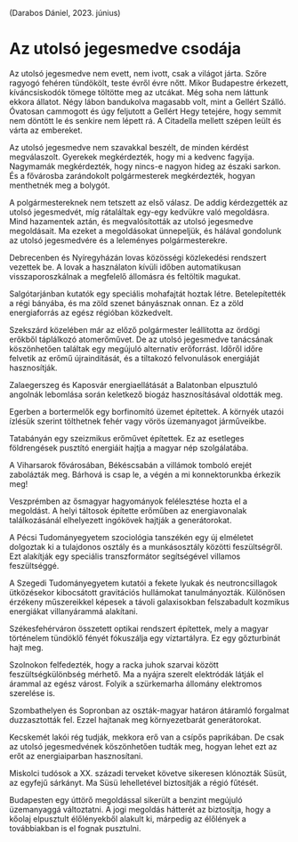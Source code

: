 (Darabos Dániel, 2023. június)

# Az utolsó jegesmedve csodája

Az utolsó jegesmedve nem evett, nem ivott, csak a világot járta. Szőre ragyogó fehéren tündökölt, teste évről évre nőtt.
Mikor Budapestre érkezett, kíváncsiskodók tömege töltötte meg az utcákat. Még soha nem láttunk ekkora állatot. Négy
lábon bandukolva magasabb volt, mint a Gellért Szálló. Óvatosan cammogott és úgy feljutott a Gellért Hegy tetejére, hogy
semmit nem döntött le és senkire nem lépett rá. A Citadella mellett szépen leült és várta az embereket.

Az utolsó jegesmedve nem szavakkal beszélt, de minden kérdést megválaszolt. Gyerekek megkérdezték, hogy mi a kedvenc
fagyija. Nagymamák megkérdezték, hogy nincs-e nagyon hideg az északi sarkon. És a fővárosba zarándokolt polgármesterek
megkérdezték, hogyan menthetnék meg a bolygót.

A polgármestereknek nem tetszett az első válasz. De addig kérdezgették az utolsó jegesmedvét, míg rátaláltak egy-egy
kedvükre való megoldásra. Mind hazamentek aztán, és megvalósították az utolsó jegesmedve megoldásait. Ma ezeket a
megoldásokat ünnepeljük, és hálával gondolunk az utolsó jegesmedvére és a leleményes polgármesterekre.

Debrecenben és Nyíregyházán lovas közösségi közlekedési rendszert vezettek be. A lovak a használaton kívüli időben
automatikusan visszaporoszkálnak a megfelelő állomásra és feltöltik magukat.

Salgótarjánban kutatók egy speciális mohafajtát hoztak létre. Betelepítették a régi bányába, és ma zöld szenet
bányásznak onnan. Ez a zöld energiaforrás az egész régióban közkedvelt.

Szekszárd közelében már az előző polgármester leállította az ördögi erőkből táplálkozó atomerőművet. De az utolsó
jegesmedve tanácsának köszönhetően találtak egy megújuló alternatív erőforrást. Időről időre felvetik az erőmű
újraindítását, és a tiltakozó felvonulások energiáját hasznosítják.

Zalaegerszeg és Kaposvár energiaellátását a Balatonban elpusztuló angolnák lebomlása során keletkező biogáz
hasznosításával oldották meg.

Egerben a bortermelők egy borfinomító üzemet építettek. A környék utazói ízlésük szerint tölthetnek fehér vagy vörös
üzemanyagot járműveikbe.

Tatabányán egy szeizmikus erőművet építettek. Ez az esetleges földrengések pusztító energiáit hajtja a magyar nép
szolgálatába.

A Viharsarok fővárosában, Békéscsabán a villámok tomboló erejét zabolázták meg. Bárhová is csap le, a végén a mi
konnektorunkba érkezik meg!

Veszprémben az ősmagyar hagyományok felélesztése hozta el a megoldást. A helyi táltosok építette erőműben az
energiavonalak találkozásánál elhelyezett ingókövek hajtják a generátorokat.

A Pécsi Tudományegyetem szociológia tanszékén egy új elméletet dolgoztak ki a tulajdonos osztály és a munkásosztály
közötti feszültségről. Ezt alakítják egy speciális transzformátor segítségével villamos feszültséggé.

A Szegedi Tudományegyetem kutatói a fekete lyukak és neutroncsillagok ütközésekor kibocsátott gravitációs hullámokat
tanulmányozták. Különösen érzékeny műszereikkel képesek a távoli galaxisokban felszabadult kozmikus energiákat
villanyárammá alakítani.

Székesfehérváron összetett optikai rendszert építettek, mely a magyar történelem tündöklő fényét fókuszálja egy
víztartályra. Ez egy gőzturbinát hajt meg.

Szolnokon felfedezték, hogy a racka juhok szarvai között feszültségkülönbség mérhető. Ma a nyájra szerelt elektródák
látják el árammal az egész várost. Folyik a szürkemarha állomány elektromos szerelése is.

Szombathelyen és Sopronban az oszták-magyar határon átáramló forgalmat duzzasztották fel. Ezzel hajtanak meg
környezetbarát generátorokat.

Kecskemét lakói rég tudják, mekkora erő van a csípős paprikában. De csak az utolsó jegesmedvének köszönhetően tudták
meg, hogyan lehet ezt az erőt az energiaiparban hasznosítani.

Miskolci tudósok a XX. századi terveket követve sikeresen klónozták Süsüt, az egyfejű sárkányt. Ma Süsü lehelletével
biztosítják a régió fűtését.

Budapesten egy úttörő megoldással sikerült a benzint megújuló üzemanyaggá változtatni. A jogi megoldás hátterét az
biztosítja, hogy a kőolaj elpusztult élőlényekből alakult ki, márpedig az élőlények a továbbiakban is el fognak
pusztulni.
